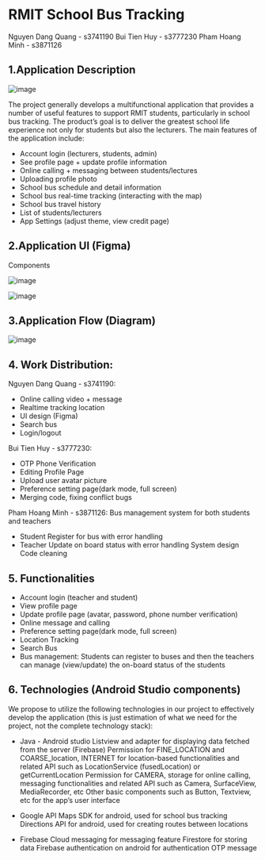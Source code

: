 # RMIT School Bus Tracking
Nguyen Dang Quang - s3741190
Bui Tien Huy - s3777230
Pham Hoang Minh - s3871126
## 1.Application Description
![image](https://user-images.githubusercontent.com/57407516/189468563-50c8a342-e56e-4714-b703-7857b9a5f4ea.png)

The project generally develops a multifunctional application that provides a number of useful features to support RMIT students, particularly in school bus tracking. The product’s goal is to deliver the greatest school life experience not only for students but also the lecturers. The main features of the application include:

 - Account login (lecturers, students, admin)
 - See profile page + update profile information
 - Online calling + messaging between students/lectures
 - Uploading profile photo
 - School bus schedule and detail information
 - School bus real-time tracking (interacting with the map)
 - School bus travel history
 - List of students/lecturers
 - App Settings (adjust theme, view credit page)

## 2.Application UI (Figma)
Components

![image](https://user-images.githubusercontent.com/57407516/189468544-b3305ce6-25bb-4102-9688-e188de7c8e43.png)

![image](https://user-images.githubusercontent.com/57407516/189468603-ca2b972e-e6aa-4ef8-b2ca-bcd2d5c8375f.png)

## 3.Application Flow (Diagram)

![image](https://user-images.githubusercontent.com/57407516/189468581-d46e9714-619f-463a-ad2e-7aad1145ef0a.png)

## 4. Work Distribution:

Nguyen Dang Quang - s3741190:
- Online calling video + message
- Realtime tracking location
- UI design (Figma)
- Search bus
- Login/logout

Bui Tien Huy - s3777230:
- OTP Phone Verification
- Editing Profile Page
- Upload user avatar picture
- Preference setting page(dark mode, full screen)
- Merging code, fixing conflict bugs

Pham Hoang Minh - s3871126:
Bus management system for both students and teachers
- Student Register for bus with error handling
- Teacher Update on board status with error handling
System design
Code cleaning

## 5. Functionalities
- Account login (teacher and student)
- View profile page
- Update profile page (avatar, password, phone number verification)
- Online message and calling
- Preference setting page(dark mode, full screen)
- Location Tracking
- Search Bus
- Bus management: Students can register to buses and then the teachers can manage (view/update) the on-board status of the students

## 6. Technologies (Android Studio components)
We propose to utilize the following technologies in our project to effectively develop the application (this is just estimation of what we need for the project, not the complete technology stack):

- Java - Android studio
Listview and adapter for displaying data fetched from the server (Firebase)
Permission for FINE_LOCATION and COARSE_location, INTERNET for location-based functionalities and related API such as LocationService (fusedLocation) or getCurrentLocation 
Permission for CAMERA, storage for online calling, messaging functionalities and related API such as Camera, SurfaceView, MediaRecorder, etc
Other basic components such as Button, Textview, etc for the app’s user interface

- Google API
Maps SDK for android, used for school bus tracking
Directions API for android, used for creating routes between locations

- Firebase
Cloud messaging for messaging feature
Firestore for storing data
Firebase authentication on android for authentication
OTP message


